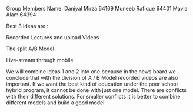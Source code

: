 Group Members Name:
Daniyal Mirza 64169
Muneeb Rafique 64401
Mavia Alam    64394
 
 
 
 Best 3 ideas are :

Recorded Lectures and upload Videos

The split A/B Model

Live-stream through mobile


We will combine ideas 1 and 2 into one because in the news board we conclude that with the division of A / B Model recorded videos are also important. If we want the best kind of education under the poor school hybrid program, it cannot be done with just one model. There are conflicts with their different solutions. For smaller conflicts it is better to combine different models and build a good model.

